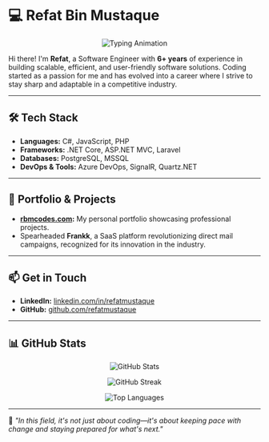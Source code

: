 # 💻 Refat Bin Mustaque  

<p align="center">
  <img src="https://readme-typing-svg.herokuapp.com?font=Roboto&size=24&duration=3000&pause=500&color=1D9BF0&center=true&vCenter=true&width=600&lines=Experienced+Software+Engineer;Specializing+in+ASP.NET+Core+and+Scalable+Systems;Open+to+Collaborating+on+Challenging+Projects" alt="Typing Animation">
</p>

Hi there! I'm **Refat**, a Software Engineer with **6+ years** of experience in building scalable, efficient, and user-friendly software solutions. Coding started as a passion for me and has evolved into a career where I strive to stay sharp and adaptable in a competitive industry.  

---

## 🛠️ Tech Stack  
- **Languages:** C#, JavaScript, PHP  
- **Frameworks:** .NET Core, ASP.NET MVC, Laravel  
- **Databases:** PostgreSQL, MSSQL  
- **DevOps & Tools:** Azure DevOps, SignalR, Quartz.NET  

---

## 🌟 Portfolio & Projects  
- **[rbmcodes.com](https://rbmcodes.com):** My personal portfolio showcasing professional projects.  
- Spearheaded **Frankk**, a SaaS platform revolutionizing direct mail campaigns, recognized for its innovation in the industry.  

---

## 📫 Get in Touch  
- **LinkedIn:** [linkedin.com/in/refatmustaque](https://linkedin.com/in/refatmustaque)  
- **GitHub:** [github.com/refatmustaque](https://github.com/refatmustaque)  

---

## 📊 GitHub Stats

<p align="center">
  <img src="https://github-readme-stats.vercel.app/api?username=refatmustaque&show_icons=true&hide_title=true&theme=algolia" alt="GitHub Stats">
</p>

<p align="center">
  <img src="https://github-readme-streak-stats.herokuapp.com/?user=refatmustaque&theme=algolia" alt="GitHub Streak">
</p>

<p align="center">
  <img src="https://github-readme-stats.vercel.app/api/top-langs/?username=refatmustaque&layout=compact&theme=algolia" alt="Top Languages">
</p>

---
📖 *"In this field, it's not just about coding—it's about keeping pace with change and staying prepared for what's next."*
